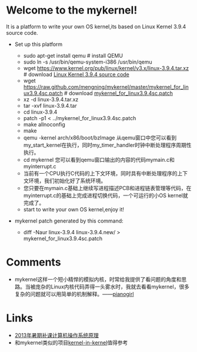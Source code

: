 # Welcome to the mykernel!

It is a platform to write your own OS kernel,its based on Linux Kernel 3.9.4 source code.

+ Set up this platform
    + sudo apt-get install qemu # install QEMU 
    + sudo ln -s /usr/bin/qemu-system-i386 /usr/bin/qemu
	+ wget https://www.kernel.org/pub/linux/kernel/v3.x/linux-3.9.4.tar.xz # download [Linux Kernel 3.9.4 source code](https://www.kernel.org/pub/linux/kernel/v3.x/linux-3.9.4.tar.xz)
    + wget https://raw.github.com/mengning/mykernel/master/mykernel_for_linux3.9.4sc.patch # download [mykernel_for_linux3.9.4sc.patch](https://raw.github.com/mengning/mykernel/master/mykernel_for_linux3.9.4sc.patch)
	+ xz -d linux-3.9.4.tar.xz
	+ tar -xvf linux-3.9.4.tar
	+ cd linux-3.9.4
    + patch -p1 < ../mykernel_for_linux3.9.4sc.patch
    + make allnoconfig
    + make
    + qemu -kernel arch/x86/boot/bzImage 从qemu窗口中您可以看到my_start_kernel在执行，同时my_timer_handler时钟中断处理程序周期性执行。
    + cd mykernel 您可以看到qemu窗口输出的内容的代码mymain.c和myinterrupt.c
    + 当前有一个CPU执行C代码的上下文环境，同时具有中断处理程序的上下文环境，我们初始化好了系统环境。
    + 您只要在mymain.c基础上继续写进程描述PCB和进程链表管理等代码，在myinterrupt.c的基础上完成进程切换代码，一个可运行的小OS kernel就完成了。
    + start to write your own OS kernel,enjoy it!

+ mykernel patch generated by this command: 
    + diff -Naur linux-3.9.4 linux-3.9.4.new/ > mykernel_for_linux3.9.4sc.patch

# Comments

* mykernel这样一个短小精悍的模拟内核，时常给我提供了看问题的角度和思路。当被庞杂的Linux内核代码弄得一头雾水时，我就去看看mykernel，很多复杂的问题就可以用简单的机制解释。——[pianogirl](http://blog.csdn.net/pianogirl123/article/details/51287024)

# Links

* [2013年暑期补课计算机操作系统原理](https://github.com/mengning/mykernel/wiki/OS2013)
* 和mykernel类似的项目[kernel-in-kernel](https://github.com/jserv/kernel-in-kernel)值得参考
